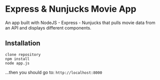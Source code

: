 Express & Nunjucks Movie App
===

An app built with NodeJS - Express - Nunjucks that pulls movie data from an API and displays different components.

Installation
---

```
clone repository
npm install
node app.js
```

...then you should go to: `http://localhost:8000`


